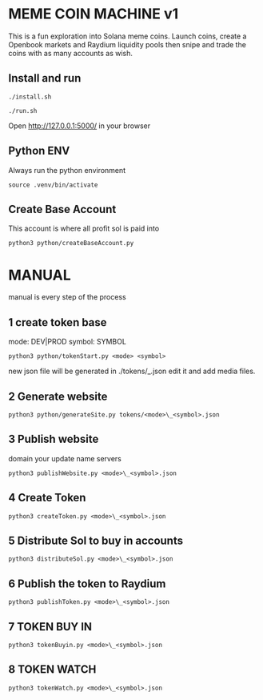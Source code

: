 # MEME COIN MACHINE v1

This is a fun exploration into Solana meme coins. Launch coins, create a Openbook markets and Raydium liquidity pools then snipe and trade the coins with as many accounts as wish.

## Install and run
```
./install.sh

./run.sh
```

Open http://127.0.0.1:5000/ in your browser

## Python ENV

Always run the python environment
```
source .venv/bin/activate
```

## Create Base Account

This account is where all profit sol is paid into
```
python3 python/createBaseAccount.py
```

# MANUAL

manual is every step of the process

## 1 create token base

mode: DEV|PROD
symbol: SYMBOL

```
python3 python/tokenStart.py <mode> <symbol>
```

new json file will be generated in ./tokens/<mode>\_<symbol>.json edit it and add media files.

## 2 Generate website

```
python3 python/generateSite.py tokens/<mode>\_<symbol>.json
```

## 3 Publish website

domain your update name servers

```
python3 publishWebsite.py <mode>\_<symbol>.json
```

## 4 Create Token

```
python3 createToken.py <mode>\_<symbol>.json
```

## 5 Distribute Sol to buy in accounts

```
python3 distributeSol.py <mode>\_<symbol>.json
```

## 6 Publish the token to Raydium

```
python3 publishToken.py <mode>\_<symbol>.json
```

## 7 TOKEN BUY IN

```
python3 tokenBuyin.py <mode>\_<symbol>.json
```

## 8 TOKEN WATCH

```
python3 tokenWatch.py <mode>\_<symbol>.json
```

